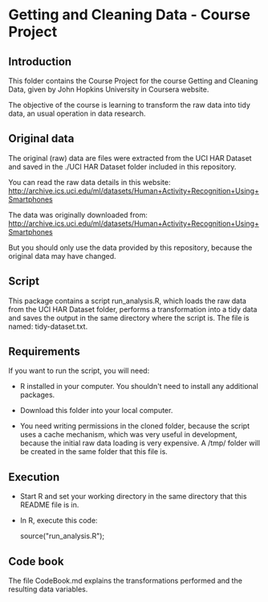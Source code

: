 Getting and Cleaning Data - Course Project
==========================================

Introduction
------------

This folder contains the Course Project for the course Getting and Cleaning Data, given by John Hopkins University in Coursera website.

The objective of the course is learning to transform the raw data into tidy data, an usual operation in data research.

Original data
-------------

The original (raw) data are files were extracted from the UCI HAR Dataset and saved in the ./UCI HAR Dataset folder included in this repository.

You can read the raw data details in this website: http://archive.ics.uci.edu/ml/datasets/Human+Activity+Recognition+Using+Smartphones

The data was originally downloaded from:
http://archive.ics.uci.edu/ml/datasets/Human+Activity+Recognition+Using+Smartphones

But you should only use the data provided by this repository, because the original data may have changed.

Script
------

This package contains a script run_analysis.R, which loads the raw data from the UCI HAR Dataset folder, performs a transformation into a tidy data and saves the output in the same directory where the script is. The file is named: tidy-dataset.txt.

Requirements
------------

If you want to run the script, you will need:

- R installed in your computer. You shouldn't need to install any additional packages.

- Download this folder into your local computer.

- You need writing permissions in the cloned folder, because the script uses a cache mechanism, which was very useful in development, because the initial raw data loading is very expensive. A /tmp/ folder will be created in the same folder that this file is.

Execution
---------

- Start R and set your working directory in the same directory that this README file is in.

- In R, execute this code:

    source("run_analysis.R");

Code book
---------

The file CodeBook.md explains the transformations performed and the resulting data variables.
